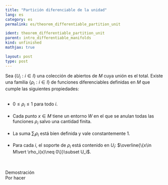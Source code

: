 ```yaml
---
title: "Partición diferenciable de la unidad"
lang: es
category: es
permalink: es/theorem_differentiable_partition_unit

ident: theorem_differentiable_partition_unit
parent: intro_differentiable_manifolds
kind: unfinished
mathjax: true

layout: post
type: post
---
```



<div>

Sea $\{U_i:i\in I\}$ una colección de abiertos de $M$ cuya unión es el total. Existe una familia $\{\rho_i:i\in I\}$ de funciones diferenciables definidas en $M$ que cumple las siguientes propiedades:<br><br>

- $0\leqslant\rho_i\leqslant 1$ para todo $i$.<br><br>
- Cada punto $x\in M$ tiene un entorno $W$ en el que se anulan todas las funciones $\rho_i$ salvo una cantidad finita.<br><br>
- La suma $\sum_i\rho_i$ está bien definida y vale constantemente 1.<br><br>
- Para cada $i$, el soporte de $\rho_i$ está contenido en $U_i$: $\overline{\{x\in M\vert \rho_i(x)\neq 0\}}\subset U_i$.<br><br>

</div><br>

<div class="bcblue boxdissap">
Demostración
</div>

<div class="dissap">
Por hacer
</div>


